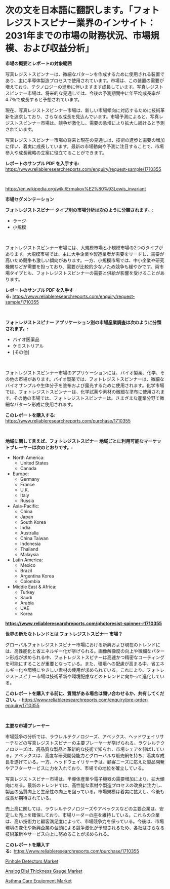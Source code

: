 <p><h1>次の文を日本語に翻訳します。「フォトレジストスピナー業界のインサイト：2031年までの市場の財務状況、市場規模、および収益分析」</h1></p><p><strong>市場の概要とレポートの対象範囲</strong></p>
<p><p>写真レジストスピンナーは、微細なパターンを作成するために使用される装置であり、主に半導体製造プロセスで使用されています。市場は、この装置の需要が増えており、テクノロジーの進歩に伴いますます成長しています。写真レジストスピンナー市場は、将来的な見通しでは、今後の予測期間中に年平均成長率が4.7％で成長すると予想されています。</p><p>現在、写真レジストスピンナー市場は、新しい市場傾向に対応するために技術革新を追求しており、さらなる成長を見込んでいます。市場予測によると、写真レジストスピンナー市場は、競争が激化し、需要の急増により拡大し続けると予測されています。</p><p>写真レジストスピンナー市場の将来と現在の見通しは、技術の進歩と需要の増加に伴い、着実に成長しています。最新の市場動向や予測に注目することで、市場参入や成長戦略の立案に役立てることができます。</p></p>
<p><strong>レポートのサンプル PDF を入手する:</strong> <a href="https://www.reliableresearchreports.com/enquiry/request-sample/1710355">https://www.reliableresearchreports.com/enquiry/request-sample/1710355</a></p>
<p>&nbsp;</p>
<p><a href="https://en.wikipedia.org/wiki/Ermakov%E2%80%93Lewis_invariant">https://en.wikipedia.org/wiki/Ermakov%E2%80%93Lewis_invariant</a></p>
<p><strong>市場セグメンテーション</strong></p>
<p><strong>フォトレジストスピナー タイプ別の市場分析は次のように分類されます。:</strong></p>
<p><ul><li>ラージ</li><li>小規模</li></ul></p>
<p>&nbsp;</p>
<p><p>フォトレジストスピンナー市場には、大規模市場と小規模市場の2つのタイプがあります。大規模市場では、主に大手企業や製造業者が需要をリードし、需要が高いため競争も激しい傾向があります。一方、小規模市場では、中小企業や研究機関などが需要を担っており、需要が比較的少ないため競争も緩やかです。両市場タイプとも、フォトレジストスピンナーの需要と供給が影響を受けることがあります。</p></p>
<p><strong>レポートのサンプル PDF を入手する:</strong>&nbsp;<a href="https://www.reliableresearchreports.com/enquiry/request-sample/1710355">https://www.reliableresearchreports.com/enquiry/request-sample/1710355</a></p>
<p>&nbsp;</p>
<p><strong> フォトレジストスピナー アプリケーション別の市場産業調査は次のように分類されます。:</strong></p>
<p><ul><li>バイオ医薬品</li><li>ケミストリアル</li><li>[その他]</li></ul></p>
<p>&nbsp;</p>
<p><p>フォトレジストスピンナー市場のアプリケーションには、バイオ製薬、化学、その他の市場があります。バイオ製薬では、フォトレジストスピンナーは、微細なバイオサンプルや生体分子を塗布および露光するために使用されます。化学市場では、フォトレジストスピンナーは、化学試薬や素材の微細な塗布に使用されます。その他の市場では、フォトレジストスピンナーは、さまざまな産業分野で微細なパターン形成に使用されます。</p></p>
<p><strong>このレポートを購入する:</strong>&nbsp; <a href="https://www.reliableresearchreports.com/purchase/1710355">https://www.reliableresearchreports.com/purchase/1710355</a></p>
<p>&nbsp;</p>
<p><strong>地域に関して言えば、フォトレジストスピナー 地域ごとに利用可能なマーケットプレーヤーは次のとおりです。:</strong></p>
<p><ul>
    <li>
        North America:
        <ul>
            <li>United States</li>
            <li>Canada</li>
        </ul>
    </li>
    <li>
        Europe:
        <ul>
            <li>Germany</li>
            <li>France</li>
            <li>U.K.</li>
            <li>Italy</li>
            <li>Russia</li>
        </ul>
    </li>
    <li>
        Asia-Pacific:
        <ul>
            <li>China</li>
            <li>Japan</li>
            <li>South Korea</li>
            <li>India</li>
            <li>Australia</li>
            <li>China Taiwan</li>
            <li>Indonesia</li>
            <li>Thailand</li>
            <li>Malaysia</li>
        </ul>
    </li>
    <li>
        Latin America:
        <ul>
            <li>Mexico</li>
            <li>Brazil</li>
            <li>Argentina Korea</li>
            <li>Colombia</li>
        </ul>
    </li>
    <li>
        Middle East & Africa:
        <ul>
            <li>Turkey</li>
            <li>Saudi</li>
            <li>Arabia</li>
            <li>UAE</li>
            <li>Korea</li>
        </ul>
    </li>
    </ul></p>
<p><strong><a href="https://www.reliableresearchreports.com/photoresist-spinner-r1710355">https://www.reliableresearchreports.com/photoresist-spinner-r1710355</a></strong>&nbsp;</p>
<p><strong>世界の新たなトレンドとは フォトレジストスピナー 市場？</strong></p>
<p><p>グローバルフォトレジストスピナー市場における新興および現在のトレンドには、高性能化と省エネルギー化が挙げられる。画像解像度の向上や微細なパターン形成が求められる中、フォトレジストスピナーは高速かつ精密なコーティングを可能にすることが重要となっている。また、環境への配慮が高まる中、省エネルギー化や環境にやさしい素材の使用が求められている。これにより、フォトレジストスピナー市場は技術革新や環境配慮などのトレンドに向かって進化している。</p></p>
<p><strong>このレポートを購入する前に、質問がある場合は問い合わせるか、共有してください。</strong>- <a href="https://www.reliableresearchreports.com/enquiry/pre-order-enquiry/1710355">https://www.reliableresearchreports.com/enquiry/pre-order-enquiry/1710355</a></p>
<p>&nbsp;</p>
<p><strong>主要な市場プレーヤー</strong></p>
<p><p>市場競争の分析では、ラウレルテクノロジーズ、アペックス、ヘッドウェイリサーチなどの写真レジストスピナーの主要プレーヤーが挙げられる。ラウレルテクノロジーズは、高品質な製品と革新的な技術で知られ、市場シェアを伸ばしている。アペックスは、高度な研究開発能力とグローバルな販売網を持ち、着実な成長を遂げている。一方、ヘッドウェイリサーチは、顧客ニーズに応えた製品開発やアフターサービスに力を入れており、市場での地位を確立している。</p><p>写真レジストスピナー市場は、半導体産業や電子機器の需要増加により、拡大傾向にある。最新のトレンドでは、高性能な素材や製造プロセスの改良に注力し、製品の品質向上と生産性の向上を図っている。市場規模は着実に拡大し、今後も成長が期待されている。</p><p>売上高に関しては、ラウレルテクノロジーズやアペックスなどの主要企業は、安定した売上を確保しており、市場リーダーの座を維持している。これらの企業は、高い技術力と顧客満足度によって、市場競争力を保っている。今後は、市場環境の変化や新興企業の台頭による競争激化が予想されるため、各社はさらなる技術革新やサービス向上に努めることが求められる。</p></p>
<p><strong>このレポートを購入する:</strong>&nbsp;&nbsp;<a href="https://www.reliableresearchreports.com/purchase/1710355">https://www.reliableresearchreports.com/purchase/1710355</a></p>
<p><p><a href="https://github.com/mooaaztarek/Market-Research-Report-List-1/blob/main/pinhole-detectors-market.md">Pinhole Detectors Market</a></p><p><a href="https://github.com/liliskanaya73/Market-Research-Report-List-1/blob/main/analog-dial-thickness-gauge-market.md">Analog Dial Thickness Gauge Market</a></p><p><a href="https://issuu.com/reportprime-2/docs/asthma-care-equipment-market-size-2030.pptx">Asthma Care Equipment Market</a></p></p>